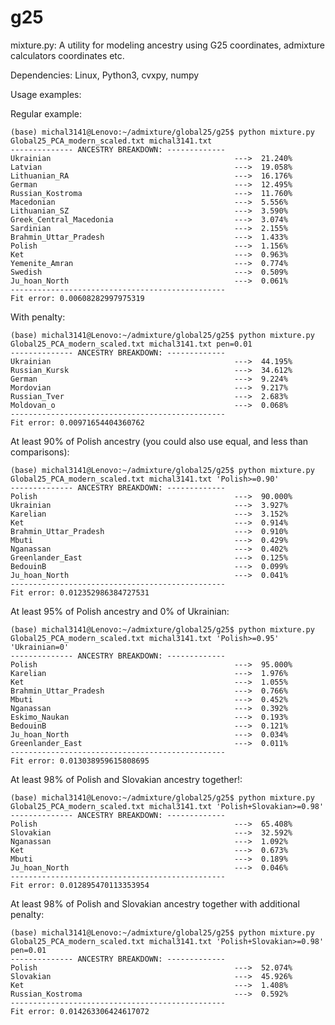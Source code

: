 # g25
mixture.py: A utility for modeling ancestry using G25 coordinates, admixture calculators coordinates etc.

Dependencies: Linux, Python3, cvxpy, numpy

Usage examples:

Regular example:

    (base) michal3141@Lenovo:~/admixture/global25/g25$ python mixture.py Global25_PCA_modern_scaled.txt michal3141.txt 
    -------------- ANCESTRY BREAKDOWN: -------------
    Ukrainian                                         --->	21.240%
    Latvian                                           --->	19.058%
    Lithuanian_RA                                     --->	16.176%
    German                                            --->	12.495%
    Russian_Kostroma                                  --->	11.760%
    Macedonian                                        --->	5.556%
    Lithuanian_SZ                                     --->	3.590%
    Greek_Central_Macedonia                           --->	3.074%
    Sardinian                                         --->	2.155%
    Brahmin_Uttar_Pradesh                             --->	1.433%
    Polish                                            --->	1.156%
    Ket                                               --->	0.963%
    Yemenite_Amran                                    --->	0.774%
    Swedish                                           --->	0.509%
    Ju_hoan_North                                     --->	0.061%
    ------------------------------------------------
    Fit error: 0.00608282997975319

With penalty:

	(base) michal3141@Lenovo:~/admixture/global25/g25$ python mixture.py Global25_PCA_modern_scaled.txt michal3141.txt pen=0.01
	-------------- ANCESTRY BREAKDOWN: -------------
	Ukrainian                                         --->	44.195%
	Russian_Kursk                                     --->	34.612%
	German                                            --->	9.224%
	Mordovian                                         --->	9.217%
	Russian_Tver                                      --->	2.683%
	Moldovan_o                                        --->	0.068%
	------------------------------------------------
	Fit error: 0.00971654404360762

At least 90% of Polish ancestry (you could also use equal, and less than comparisons):

	(base) michal3141@Lenovo:~/admixture/global25/g25$ python mixture.py Global25_PCA_modern_scaled.txt michal3141.txt 'Polish>=0.90'
	-------------- ANCESTRY BREAKDOWN: -------------
	Polish                                            --->	90.000%
	Ukrainian                                         --->	3.927%
	Karelian                                          --->	3.152%
	Ket                                               --->	0.914%
	Brahmin_Uttar_Pradesh                             --->	0.910%
	Mbuti                                             --->	0.429%
	Nganassan                                         --->	0.402%
	Greenlander_East                                  --->	0.125%
	BedouinB                                          --->	0.099%
	Ju_hoan_North                                     --->	0.041%
	------------------------------------------------
	Fit error: 0.012352986384727531

At least 95% of Polish ancestry and 0% of Ukrainian:

	(base) michal3141@Lenovo:~/admixture/global25/g25$ python mixture.py Global25_PCA_modern_scaled.txt michal3141.txt 'Polish>=0.95' 'Ukrainian=0'
	-------------- ANCESTRY BREAKDOWN: -------------
	Polish                                            --->	95.000%
	Karelian                                          --->	1.976%
	Ket                                               --->	1.055%
	Brahmin_Uttar_Pradesh                             --->	0.766%
	Mbuti                                             --->	0.452%
	Nganassan                                         --->	0.392%
	Eskimo_Naukan                                     --->	0.193%
	BedouinB                                          --->	0.121%
	Ju_hoan_North                                     --->	0.034%
	Greenlander_East                                  --->	0.011%
	------------------------------------------------
	Fit error: 0.013038959615808695

At least 98% of Polish and Slovakian ancestry together!:

	(base) michal3141@Lenovo:~/admixture/global25/g25$ python mixture.py Global25_PCA_modern_scaled.txt michal3141.txt 'Polish+Slovakian>=0.98'
	-------------- ANCESTRY BREAKDOWN: -------------
	Polish                                            --->	65.408%
	Slovakian                                         --->	32.592%
	Nganassan                                         --->	1.092%
	Ket                                               --->	0.673%
	Mbuti                                             --->	0.189%
	Ju_hoan_North                                     --->	0.046%
	------------------------------------------------
	Fit error: 0.012895470113353954

At least 98% of Polish and Slovakian ancestry together with additional penalty:

	(base) michal3141@Lenovo:~/admixture/global25/g25$ python mixture.py Global25_PCA_modern_scaled.txt michal3141.txt 'Polish+Slovakian>=0.98' pen=0.01
	-------------- ANCESTRY BREAKDOWN: -------------
	Polish                                            --->	52.074%
	Slovakian                                         --->	45.926%
	Ket                                               --->	1.408%
	Russian_Kostroma                                  --->	0.592%
	------------------------------------------------
	Fit error: 0.014263306424617072




